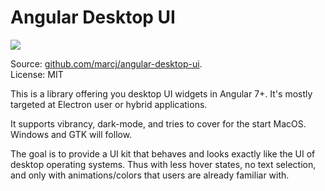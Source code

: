 <h1>Angular Desktop UI</h1>


<p>
    <a target="_blank" href="https://www.npmjs.com/package/@marcj/angular-desktop-ui"><img src="https://badge.fury.io/js/%40marcj%2Fangular-desktop-ui.svg"></a>
</p>

<p>
    Source: <a target="_blank" href="https://github.com/marcj/angular-desktop-ui">github.com/marcj/angular-desktop-ui</a>.<br/>
    License: MIT
</p>

<p>
    This is a library offering you desktop UI widgets in Angular 7+. It's mostly targeted at Electron user or hybrid applications. 
</p>

<p>
    It supports vibrancy, dark-mode, and tries to cover for the start MacOS. Windows and GTK will follow.
</p>

<p>
The goal is to provide a UI kit that behaves and looks exactly like the UI of desktop operating systems. 
Thus with less hover states, no text selection, and only with animations/colors that users are already familiar with.
</p>
